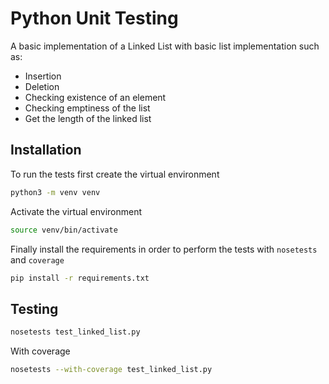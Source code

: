 # Python Unit Testing

A basic implementation of a Linked List with basic list implementation such as:

 - Insertion
 - Deletion
 - Checking existence of an element
 - Checking emptiness of the list
 - Get the length of the linked list

## Installation
To run the tests first create the virtual environment

```bash 
python3 -m venv venv
```
Activate the virtual environment
```bash
source venv/bin/activate
```

Finally install the requirements in order to perform the tests with `nosetests` and `coverage`
```bash
pip install -r requirements.txt
```

## Testing
```bash
nosetests test_linked_list.py
```

With coverage
```bash
nosetests --with-coverage test_linked_list.py
```